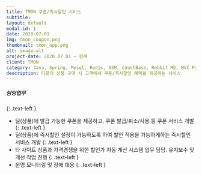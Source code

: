 ```yaml
---
title: TMON 쿠폰/즉시할인 서비스 
subtitle:  
layout: default
modal-id: 1
date: 2020-07-01
img: tmon_coupon.png
thumbnail: tmon_app.png
alt: image-alt
project-date: 2020.07.01 ~ 현재
client: TMON
category: Java, Spring, Mysql, Redis, SSM, CoushBase, Rebbit MQ, MVC Pattern, Spring Batch 등
description: 티몬의 상품 구매 시 고객에세 쿠폰/즉시할인 혜택을 제공하는 서비스
---
```

##### 담당업무
{: .text-left }
*  딜(상품)에 발급 가능한 쿠폰을 제공하고, 쿠폰 발급/취소/사용 등 쿠폰 서비스 개발
{: .text-left }
*  딜(상품)에 즉시할인 설정이 가능하도록 하여 할인 적용을 가능하게하는 즉시할인 서비스 개발 
{: .text-left }
* 타 사이트 상품과 가격경쟁을 위한 할인가 자동 계산 시스템 업무 담당. 유지보수 및 개선 작업 진행
{: .text-left } 
*  운영 모니터링 및 장애 대응
{: .text-left } 
 

